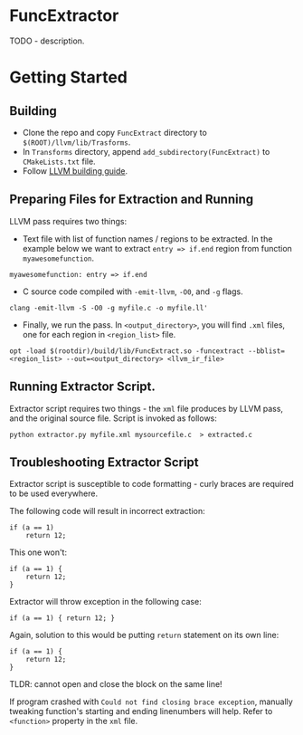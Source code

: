 # FuncExtractor
TODO - description.

# Getting Started
## Building
* Clone the repo and copy `FuncExtract` directory to `$(ROOT)/llvm/lib/Trasforms`.
* In `Transforms` directory, append `add_subdirectory(FuncExtract)` to `CMakeLists.txt` file.
* Follow [LLVM building guide](http://llvm.org/docs/GettingStarted.html).

## Preparing Files for Extraction and Running
LLVM pass requires two things:
* Text file with list of function names / regions to be extracted. In the example below we want to extract `entry => if.end` region from function `myawesomefunction`.

```
myawesomefunction: entry => if.end
```

* C source code compiled with `-emit-llvm`, `-O0`, and `-g` flags. 

```
clang -emit-llvm -S -O0 -g myfile.c -o myfile.ll'
```
* Finally, we run the pass. In `<output_directory>`, you will find `.xml` files, one for each region in `<region_list>` file.
```
opt -load $(rootdir)/build/lib/FuncExtract.so -funcextract --bblist=<region_list> --out=<output_directory> <llvm_ir_file>
```

## Running Extractor Script.
Extractor script requires two things - the `xml` file produces by LLVM pass, and the original source file. Script is invoked as follows:

```
python extractor.py myfile.xml mysourcefile.c  > extracted.c 
```

## Troubleshooting Extractor Script
Extractor script is susceptible to code formatting - curly braces are required to be used everywhere.

The following code will result in incorrect extraction:

``` 
if (a == 1) 
	return 12;
```

This one won't:
``` 
if (a == 1) {
	return 12;
}
```

Extractor will throw exception in the following case:

``` 
if (a == 1) { return 12; }
```

Again, solution to this would be putting `return` statement on its own line:

``` 
if (a == 1) {
	return 12;
}
```
TLDR: cannot open and close the block on the same line!

If program crashed with `Could not find closing brace exception`, manually tweaking function's starting and ending linenumbers will help. Refer to `<function>` property in the `xml` file.

